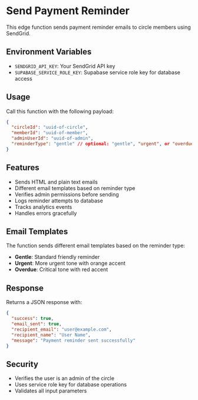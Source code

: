 # Send Payment Reminder

This edge function sends payment reminder emails to circle members using SendGrid.

## Environment Variables

- `SENDGRID_API_KEY`: Your SendGrid API key
- `SUPABASE_SERVICE_ROLE_KEY`: Supabase service role key for database access

## Usage

Call this function with the following payload:

```json
{
  "circleId": "uuid-of-circle",
  "memberId": "uuid-of-member",
  "adminUserId": "uuid-of-admin",
  "reminderType": "gentle" // optional: "gentle", "urgent", or "overdue"
}
```

## Features

- Sends HTML and plain text emails
- Different email templates based on reminder type
- Verifies admin permissions before sending
- Logs reminder attempts to database
- Tracks analytics events
- Handles errors gracefully

## Email Templates

The function sends different email templates based on the reminder type:

- **Gentle**: Standard friendly reminder
- **Urgent**: More urgent tone with orange accent
- **Overdue**: Critical tone with red accent

## Response

Returns a JSON response with:

```json
{
  "success": true,
  "email_sent": true,
  "recipient_email": "user@example.com",
  "recipient_name": "User Name",
  "message": "Payment reminder sent successfully"
}
```

## Security

- Verifies the user is an admin of the circle
- Uses service role key for database operations
- Validates all input parameters
